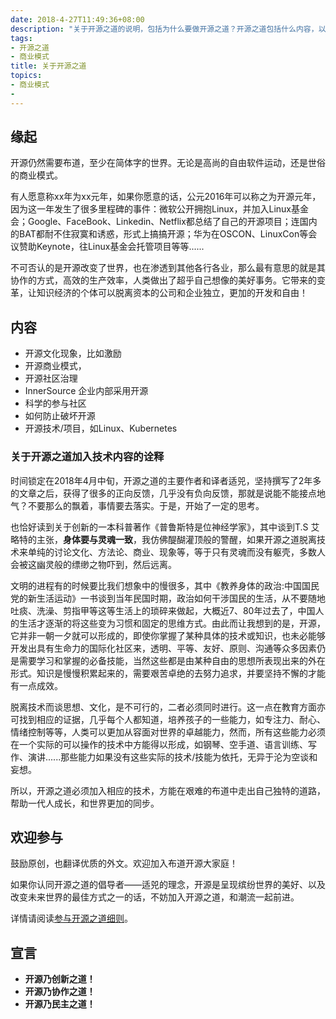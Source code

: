 ```yaml
---
date: 2018-4-27T11:49:36+08:00
description: "关于开源之道的说明，包括为什么要做开源之道？开源之道包括什么内容，以及如何参与开源之道。"
tags:
- 开源之道
- 商业模式
title: 关于开源之道
topics:
- 商业模式
-
---
```


## 缘起

开源仍然需要布道，至少在简体字的世界。无论是高尚的自由软件运动，还是世俗的商业模式。

有人愿意称xx年为xx元年，如果你愿意的话，公元2016年可以称之为开源元年，因为这一年发生了很多里程碑的事件：微软公开拥抱Linux，并加入Linux基金会；Google、FaceBook、Linkedin、Netflix都总结了自己的开源项目；连国内的BAT都耐不住寂寞和诱惑，形式上搞搞开源；华为在OSCON、LinuxCon等会议赞助Keynote，往Linux基金会托管项目等等......

不可否认的是开源改变了世界，也在渗透到其他各行各业，那么最有意思的就是其协作的方式，高效的生产效率，人类做出了超乎自己想像的美好事务。它带来的变革，让知识经济的个体可以脱离资本的公司和企业独立，更加的开发和自由！

## 内容

* 开源文化现象，比如激励
* 开源商业模式，
* 开源社区治理
* InnerSource 企业内部采用开源
* 科学的参与社区
* 如何防止破坏开源
* 开源技术/项目，如Linux、Kubernetes

### 关于开源之道加入技术内容的诠释

时间锁定在2018年4月中旬，开源之道的主要作者和译者适兕，坚持撰写了2年多的文章之后，获得了很多的正向反馈，几乎没有负向反馈，那就是说能不能接点地气？不要那么的飘着，事情要去落实。于是，开始了一定的思考。

也恰好读到关于创新的一本科普著作《普鲁斯特是位神经学家》，其中谈到T.S 艾略特的主张，**身体要与灵魂一致**，我仿佛醍醐灌顶般的警醒，如果开源之道脱离技术来单纯的讨论文化、方法论、商业、现象等，等于只有灵魂而没有躯壳，多数人会被这幽灵般的缥缈之物吓到，然后远离。

文明的进程有的时候要比我们想象中的慢很多，其中《教养身体的政治:中国国民党的新生活运动》一书谈到当年民国时期，政治如何干涉国民的生活，从不要随地吐痰、洗澡、剪指甲等这等生活上的琐碎来做起，大概近7、80年过去了，中国人的生活才逐渐的将这些变为习惯和固定的思维方式。由此而让我想到的是，开源，它并非一朝一夕就可以形成的，即使你掌握了某种具体的技术或知识，也未必能够开发出具有生命力的国际化社区来，透明、平等、友好、原则、沟通等众多因素仍是需要学习和掌握的必备技能，当然这些都是由某种自由的思想所表现出来的外在形式。知识是慢慢积累起来的，需要艰苦卓绝的去努力追求，并要坚持不懈的才能有一点成效。

脱离技术而谈思想、文化，是不可行的，二者必须同时进行。这一点在教育方面亦可找到相应的证据，几乎每个人都知道，培养孩子的一些能力，如专注力、耐心、情绪控制等等，人类可以更加从容面对世界的卓越能力，然而，所有这些能力必须在一个实际的可以操作的技术中方能得以形成，如钢琴、空手道、语言训练、写作、演讲......那些能力如果没有这些实际的技术/技能为依托，无异于沦为空谈和妄想。

所以，开源之道必须加入相应的技术，方能在艰难的布道中走出自己独特的道路，帮助一代人成长，和世界更加的同步。

## 欢迎参与

鼓励原创，也翻译优质的外文。欢迎加入布道开源大家庭！

如果你认同开源之道的倡导者——适兕的理念，开源是呈现缤纷世界的美好、以及改变未来世界的最佳方式之一的话，不妨加入开源之道，和潮流一起前进。

详情请阅读[参与开源之道细则](https://github.com/OCselected/ttoos/blob/master/Community/CONTRIBUTING.md)。

## 宣言

* **开源乃创新之道！**
* **开源乃协作之道！**
* **开源乃民主之道！**
